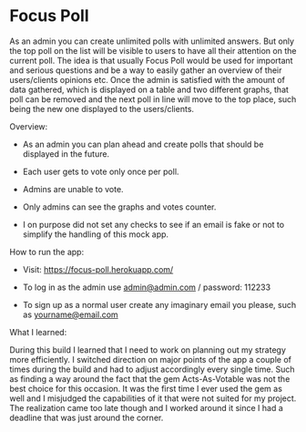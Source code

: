 # Focus Poll

As an admin you can create unlimited polls with unlimited answers. But only the top poll on the list will be visible to users to have all their attention on the current poll. The idea is that usually Focus Poll would be used for important and serious questions and be a way to easily gather an overview of their users/clients opinions etc.
Once the admin is satisfied with the amount of data gathered, which is displayed on a table and two different graphs, that poll can be removed and the next poll in line will move to the top place, such being the new one displayed to the users/clients.

Overview:

* As an admin you can plan ahead and create polls that should be displayed in the future.

* Each user gets to vote only once per poll.

* Admins are unable to vote.

* Only admins can see the graphs and votes counter.

* I on purpose did not set any checks to see if an email is fake or not to simplify the handling of this mock app.

How to run the app:

* Visit: https://focus-poll.herokuapp.com/

* To log in as the admin use admin@admin.com / password: 112233

* To sign up as a normal user create any imaginary email you please, such as yourname@email.com



What I learned:

During this build I learned that I need to work on planning out my strategy more efficiently. I switched direction on major points of the app a couple of times during the build and had to adjust accordingly every single time. Such as finding a way around the fact that the gem Acts-As-Votable was not the best choice for this occasion. It was the first time I ever used the gem as well and I misjudged the capabilities of it that were not suited for my project. The realization came too late though and I worked around it since I had a deadline that was just around the corner.
